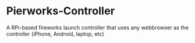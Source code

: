 # Pierworks-Controller
A RPi-based fireworks launch controller that uses any webbrowser as the controller (iPhone, Android, laptop, etc)

